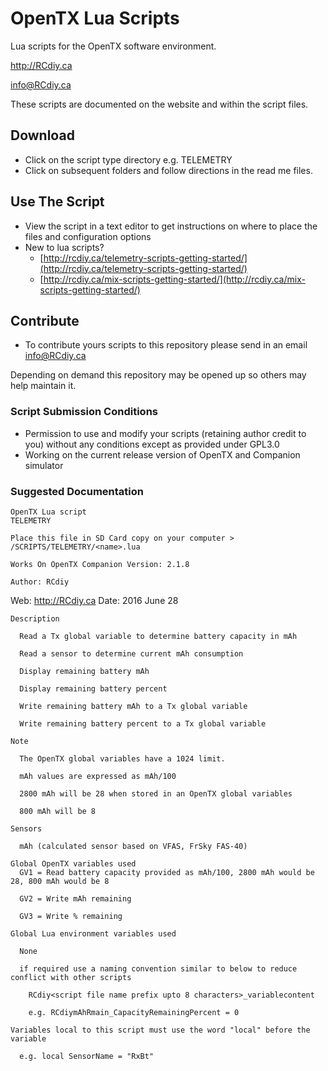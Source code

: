 # OpenTX Lua Scripts
Lua scripts for the OpenTX software environment.

http://RCdiy.ca

info@RCdiy.ca

These scripts are documented on the website and within the script files.

## Download

- Click on the script type directory e.g. TELEMETRY
- Click on subsequent folders and follow directions in the read me files.

## Use The Script

- View the script in a text editor to get instructions on where to place the files and configuration options
- New to lua scripts?
  - [http://rcdiy.ca/telemetry-scripts-getting-started/](http://rcdiy.ca/telemetry-scripts-getting-started/)
  - [http://rcdiy.ca/mix-scripts-getting-started/](http://rcdiy.ca/mix-scripts-getting-started/)

## Contribute
- To contribute yours scripts to this repository please send in an email info@RCdiy.ca

Depending on demand this repository may be opened up so others may help maintain it.

### Script Submission Conditions

- Permission to use and modify your scripts (retaining author credit to you) without any conditions except as provided under GPL3.0
- Working on the current release version of OpenTX and Companion simulator

### Suggested Documentation

    OpenTX Lua script
    TELEMETRY

    Place this file in SD Card copy on your computer > /SCRIPTS/TELEMETRY/<name>.lua

    Works On OpenTX Companion Version: 2.1.8

    Author: RCdiy
   Web: http://RCdiy.ca
    Date: 2016 June 28

    Description

      Read a Tx global variable to determine battery capacity in mAh

      Read a sensor to determine current mAh consumption

      Display remaining battery mAh

      Display remaining battery percent

      Write remaining battery mAh to a Tx global variable

      Write remaining battery percent to a Tx global variable

    Note

      The OpenTX global variables have a 1024 limit.

      mAh values are expressed as mAh/100

      2800 mAh will be 28 when stored in an OpenTX global variables

      800 mAh will be 8

    Sensors

      mAh (calculated sensor based on VFAS, FrSky FAS-40)

    Global OpenTX variables used  
      GV1 = Read battery capacity provided as mAh/100, 2800 mAh would be 28, 800 mAh would be 8

      GV2 = Write mAh remaining

      GV3 = Write % remaining

    Global Lua environment variables used

      None

      if required use a naming convention similar to below to reduce conflict with other scripts

        RCdiy<script file name prefix upto 8 characters>_variablecontent

        e.g. RCdiymAhRmain_CapacityRemainingPercent = 0

    Variables local to this script must use the word "local" before the variable

      e.g. local SensorName = "RxBt"
